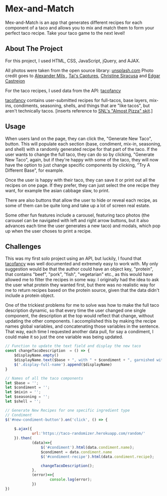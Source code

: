 # Mex-and-Match

Mex-and-Match is an app that generates different recipes for each component of a taco and allows you to mix and match them to form your perfect taco recipe. Take your taco game to the next level!

## About The Project

For this project, I used HTML, CSS, JavaScript, jQuery, and AJAX.

All photos were taken from the open source library: <a href="https://unsplash.com/">unsplash.com</a>
Photo credit goes to <a href="https://unsplash.com/@alexandermils">Alexander Mils
</a>, <a href="Tai's Captures">Tai's Captures</a>, <a href="https://unsplash.com/@christine_siracusa">Christine Siracusa</a> and <a href="https://unsplash.com/@edgarraw">Edgar Castrejon</a>

For the taco recipes, I used data from the API: <a href="https://github.com/evz/tacofancy-api">tacofancy</a>

<a href="https://github.com/evz/tacofancy-api">tacofancy</a> contains user-submitted recipes for full-tacos, base layers, mix-ins, condiments, seasoning, shells, and things that are "like tacos", but aren't technically tacos. [inserts reference to <a href="https://www.youtube.com/watch?v=KLHRjaUBb3o">SNL's "Almost Pizza" skit</a>.]

## Usage

When users land on the page, they can click the, "Generate New Taco", button. This will populate each section (base, condiment, mix-in, seasoning, and shell) with a randomly generated recipe for that part of the taco. If the user wants to change the full taco, they can do so by clicking, "Generate New Taco", again, but if they're happy with some of the taco, they will now have the option to just change specific components by clicking, "Try A Different Base", for example.

Once the user is happy with their taco, they can save it or print out all the recipes on one page. If they prefer, they can just select the one recipe they want, for example the asian cabbage slaw, to print.

There are also buttons that allow the user to hide or reveal each recipe, as some of them can be quite long and take up a lot of screen real estate.

Some other fun features include a carousel, featuring taco photos (the carousel can be navigated with left and right arrow buttons, but it also advances each time the user generates a new taco) and modals, which pop up when the user choses to print a recipe.

## Challenges

This was my first solo project using an API, but luckily, I found that <a href="https://github.com/evz/tacofancy-api">tacofancy</a> was well documented and extremely easy to work with. My only suggestion would be that the author could have an object key, "protein", that contains "beef", "pork", "fish", "vegetarian" etc., as this would have allowed me to filter the recipes in some way. I originally had the idea to ask the user what protein they wanted first, but there was no realistic way for me to return recipes based on the protein source, given that the data didn't include a protein object.

One of the trickiest problems for me to solve was how to make the full taco description dynamic, so that every time the user changed one single component, the description at the top would reflect that change, without updating the other components. I accomplished this by making the recipe names  global variables, and concatenating those variables in the sentence. That way, each time I requested another data pull, for say a condiment, I could make it so just the one variable was being updated.


```JavaScript
// Function to update the text field and display the new taco
const changeTacoDescription  = () => {
	$displayName.empty()
	$displayName.text($base + ", with " + $condiment + ", garnished with " + $mixin + ", topped off with " + $seasoning + " and wrapped in delicious " + 	$shell)
	$('.display-full-name').append($displayName)
}

// Names of all the taco components
let $base = '';
let $condiment = '';
let $mixin = '';
let $seasoning = '';
let $shell = '';

// Generate New Recipes for one specific ingredient type
// Condiment
$('#new-condiment-button').on('click', () => {
	
	$.ajax({
			url:'https://taco-randomizer.herokuapp.com/random/'
	}).then(
			(data)=>{
				$('#condiment').html(data.condiment.name);
				$condiment = data.condiment.name
				$('#condiment-recipe').html(data.condiment.recipe);

				changeTacoDescription();
			},
			(error)=>{
					console.log(error);
			})
})
```
